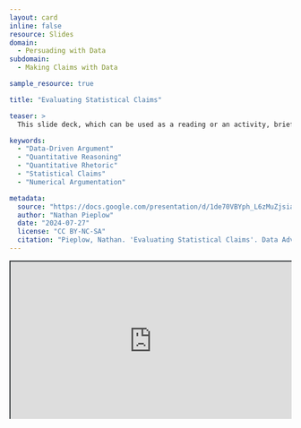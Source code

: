 ```yaml
---
layout: card
inline: false
resource: Slides
domain:
  - Persuading with Data
subdomain:
  - Making Claims with Data

sample_resource: true

title: "Evaluating Statistical Claims"

teaser: >
  This slide deck, which can be used as a reading or an activity, briefly introduces nine questions to ask when evaluating the validity of a statistical claim. It then provides a series of statistical claims for students to evaluate and ends by asking students to apply this same type of evaluation to a statistical claim from their own project.

keywords:
  - "Data-Driven Argument"
  - "Quantitative Reasoning"
  - "Quantitative Rhetoric"
  - "Statistical Claims"
  - "Numerical Argumentation"

metadata:
  source: "https://docs.google.com/presentation/d/1de70VBYph_L6zMuZjsiad3KnMozWVpMh/edit?usp=sharing&ouid=116941745404208628216&rtpof=true&sd=true"
  author: "Nathan Pieplow"
  date: "2024-07-27"
  license: "CC BY-NC-SA"
  citation: "Pieplow, Nathan. 'Evaluating Statistical Claims'. Data Advocacy 4 All, University of Colorado. 27 July 2024"
---
```


<div style="position: relative; padding-bottom: 56.25%; height: 0; overflow: hidden;"><iframe src="https://docs.google.com/presentation/d/1de70VBYph_L6zMuZjsiad3KnMozWVpMh/edit?usp=sharing&ouid=116941745404208628216&rtpof=true&sd=true" width="100%" title="Evaluating Statistical Claims" style="border:2px #323639 solid; position: absolute; top: 0; left: 0; right: 0; bottom: 0; height: 100%; max-width: 100%;"></iframe></div>
